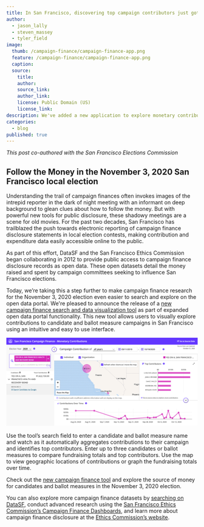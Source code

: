```yaml
---
title: In San Francisco, discovering top campaign contributors just got easier
author: 
  - jason_lally
  - steven_massey
  - tyler_field
image:
  thumb: /campaign-finance/campaign-finance-app.png
  feature: /campaign-finance/campaign-finance-app.png
  caption:
  source:
    title:
    author:
    source_link:
    author_link:
    license: Public Domain (US)
    license_link:
description: We've added a new application to explore monetary contributions in elections using data collected and published by the Ethics Commission.
categories:
  - blog
published: true
---
```

*This post co-authored with the San Francisco Elections Commission*

## Follow the Money in the November 3, 2020 San Francisco local election

Understanding the trail of campaign finances often invokes images of the intrepid reporter in the dark of night meeting with an informant on deep background to glean clues about how to follow the money.  But with powerful new tools for public disclosure, these shadowy meetings are a scene for old movies.  For the past two decades, San Francisco has trailblazed the push towards electronic reporting of campaign finance disclosure statements in local election contests, making contribution and expenditure data easily accessible online to the public.

As part of this effort, DataSF and the San Francisco Ethics Commission began collaborating in 2012 to provide public access to campaign finance disclosure records as open data. These open datasets detail the money raised and spent by campaign committees seeking to influence San Francisco elections.

Today, we’re taking this a step further to make campaign finance research for the November 3, 2020 election even easier to search and explore on the open data portal. We're pleased to announce the release of a [new campaign finance search and data visualization tool](https://data.sfgov.org/campaign_finance/) as part of expanded open data portal functionality. This new tool allows users to visually explore contributions to candidate and ballot measure campaigns in San Francisco using an intuitive and easy to use interface.

<img src="/assets/blog/campaign-finance/campaign-finance-selected.png" alt="Screenshot of interactive campaign finance app">

Use the tool’s search field to enter a candidate and ballot measure name and watch as it automatically aggregates contributions to their campaign and identifies top contributors. Enter up to three candidates or ballot measures to compare fundraising totals and top contributors. Use the map to view geographic locations of contributions or graph the fundraising totals over time. 

Check out the [new campaign finance tool](https://data.sfgov.org/campaign_finance) and explore the source of money for candidates and ballot measures in the November 3, 2020 election.

You can also explore more campaign finance datasets by [searching on DataSF](http://data.sfgov.org/browse?q=campaign+finance), conduct advanced research using the [San Francisco Ethics Commission’s Campaign Finance Dashboards](http://sfethics.org/dashboards), and learn more about campaign finance disclosure at the [Ethics Commission’s website](https://sfethics.org/).
